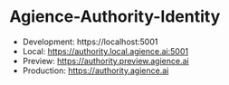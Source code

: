 # Agience-Authority-Identity

- Development: https://localhost:5001
- Local: https://authority.local.agience.ai:5001
- Preview: https://authority.preview.agience.ai
- Production: https://authority.agience.ai